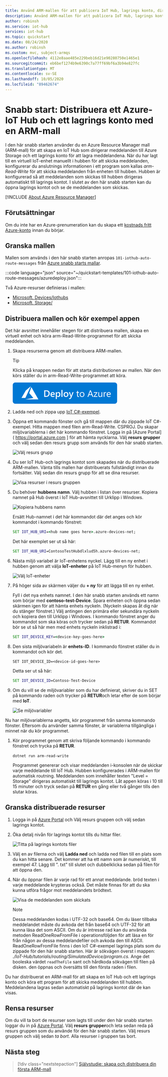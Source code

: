 ```yaml
---
title: Använd ARM-mallen för att publicera IoT Hub, lagrings konto, dirigera meddelanden
description: Använd ARM-mallen för att publicera IoT Hub, lagrings konto, dirigera meddelanden
author: robinsh
ms.service: iot-hub
services: iot-hub
ms.topic: quickstart
ms.date: 08/24/2020
ms.author: robinsh
ms.custom: mvc, subject-armqs
ms.openlocfilehash: 4112e8aae485e229beb16d21e90280750e1465e1
ms.sourcegitcommit: eb6bef1274b9e6390c7a77ff69bf6a3b94e827fc
ms.translationtype: MT
ms.contentlocale: sv-SE
ms.lasthandoff: 10/05/2020
ms.locfileid: "89462674"
---
```

# <a name="quickstart-deploy-an-azure-iot-hub-and-a-storage-account-using-an-arm-template"></a>Snabb start: Distribuera ett Azure-IoT Hub och ett lagrings konto med en ARM-mall

I den här snabb starten använder du en Azure Resource Manager mall (ARM-mall) för att skapa en IoT Hub som dirigerar meddelanden till Azure Storage och ett lagrings konto för att lagra meddelandena. När du har lagt till en virtuell IoT-enhet manuellt i hubben för att skicka meddelanden, konfigurerar du anslutnings informationen i ett program som kallas  *arm-Read-Write* för att skicka meddelanden från enheten till hubben. Hubben är konfigurerad så att meddelanden som skickas till hubben dirigeras automatiskt till lagrings kontot. I slutet av den här snabb starten kan du öppna lagrings kontot och se de meddelanden som skickas.

[!INCLUDE [About Azure Resource Manager](../../includes/resource-manager-quickstart-introduction.md)]

## <a name="prerequisites"></a>Förutsättningar

Om du inte har en Azure-prenumeration kan du skapa ett [kostnads fritt Azure-konto](https://azure.microsoft.com/free/) innan du börjar.

## <a name="review-the-template"></a>Granska mallen

Mallen som används i den här snabb starten anropas `101-iothub-auto-route-messages` från [Azure snabb starts mallar](https://azure.microsoft.com/resources/templates/101-iothub-auto-route-messages).

:::code language="json" source="~/quickstart-templates/101-iothub-auto-route-messages/azuredeploy.json":::

Två Azure-resurser definieras i mallen: 
* [Microsoft. Devices/Iothubs](/azure/templates/microsoft.devices/iothubs)
* [Microsoft. Storage/](/azure/templates/microsoft.storage/allversions)

## <a name="deploy-the-template-and-run-the-sample-app"></a>Distribuera mallen och kör exempel appen

Det här avsnittet innehåller stegen för att distribuera mallen, skapa en virtuell enhet och köra arm-Read-Write-programmet för att skicka meddelanden.

1. Skapa resurserna genom att distribuera ARM-mallen.

    > [!TIP]
    > Klicka på knappen nedan för att starta distributionen av mallen. När den körs ställer du in arm-Read-Write-programmet att köra.

    [![Distribuera till Azure](https://raw.githubusercontent.com/Azure/azure-quickstart-templates/master/1-CONTRIBUTION-GUIDE/images/deploytoazure.svg?sanitize=true)](https://portal.azure.com/#create/Microsoft.Template/uri/https%3A%2F%2Fraw.githubusercontent.com%2FAzure%2Fazure-quickstart-templates%2Fmaster%2F101-iothub-auto-route-messages%2Fazuredeploy.json)

1. Ladda ned och zippa upp [IoT C#-exempel](https://docs.microsoft.com/samples/azure-samples/azure-iot-samples-csharp/azure-iot-samples-for-csharp-net/).

1. Öppna ett kommando fönster och gå till mappen där du zippade IoT C#-exempel. Hitta mappen med filen arm-Read-Write. CSPROJ. Du skapar miljövariablerna i det här kommando fönstret. Logga in på [Azure Portal] ( https://portal.azure.com ] för att hämta nycklarna. Välj **resurs grupper** och välj sedan den resurs grupp som används för den här snabb starten.

   ![Välj resurs grupp](./media/horizontal-arm-route-messages/01-select-resource-group.png)

1. Du ser IoT Hub-och lagrings kontot som skapades när du distribuerade ARM-mallen. Vänta tills mallen har distribuerats fullständigt innan du fortsätter. Välj sedan din resurs grupp för att se dina resurser.

   ![Visa resurser i resurs gruppen](./media/horizontal-arm-route-messages/02-view-resources-in-group.png)

1. Du behöver **hubbens namn**. Välj hubben i listan över resurser. Kopiera namnet på Hub överst i IoT Hub-avsnittet till Urklipp i Windows. 
 
   ![Kopiera hubbens namn](./media/horizontal-arm-route-messages/03-copy-hub-name.png)

    Ersätt Hub-namnet i det här kommandot där det anges och kör kommandot i kommando fönstret:
   
    ```cmd
    SET IOT_HUB_URI=<hub name goes here>.azure-devices-net;
    ```

   Det här exemplet ser ut så här:

   ```cmd
   SET IOT_HUB_URI=ContosoTestHubdlxlud5h.azure-devices-net;
   ```

1. Nästa miljö variabel är IoT-enhetens nyckel. Lägg till en ny enhet i hubben genom att välja **IoT-enheter** på IoT Hub-menyn för hubben. 

   ![Välj IoT-enheter](./media/horizontal-arm-route-messages/04-select-iot-devices.png)

1. På höger sida av skärmen väljer du **+ ny** för att lägga till en ny enhet. 

   Fyll i det nya enhets namnet. I den här snabb starten används ett namn som börjar med **contoso-test-Device**. Spara enheten och öppna sedan skärmen igen för att hämta enhets nyckeln. (Nyckeln skapas åt dig när du stänger fönstret.) Välj antingen den primära eller sekundära nyckeln och kopiera den till Urklipp i Windows. I kommando fönstret anger du kommandot som ska köras och trycker sedan på **RETUR**. Kommandot bör se ut så här men med enhets nyckeln inklistrad i:

   ```cmd
   SET IOT_DEVICE_KEY=<device-key-goes-here>
   ```

1. Den sista miljövariabeln är **enhets-ID**. I kommando fönstret ställer du in kommandot och kör det. 
   
   ```cms
   SET IOT_DEVICE_ID=<device-id-goes-here> 
   ```

   Detta ser ut så här:

   ```cmd
   SET IOT_DEVICE_ID=Contoso-Test-Device
   ```

1. Om du vill se de miljövariabler som du har definierat, skriver du in SET på kommando raden och trycker på **RETUR**och letar efter de som börjar med **IoT**.

   ![Se miljövariabler](./media/horizontal-arm-route-messages/06-environment-variables.png)

Nu har miljövariablerna angetts, kör programmet från samma kommando fönster. Eftersom du använder samma fönster, är variablerna tillgängliga i minnet när du kör programmet.

1. Kör programmet genom att skriva följande kommando i kommando fönstret och trycka på **RETUR**.

    `dotnet run arm-read-write`

   Programmet genererar och visar meddelanden i-konsolen när de skickar varje meddelande till IoT Hub. Hubben konfigurerades i ARM-mallen för automatisk routning. Meddelanden som innehåller texten "Level = Storage" dirigeras automatiskt till lagrings kontot. Låt appen köras i 10 till 15 minuter och tryck sedan på **RETUR** en gång eller två gånger tills den slutar köras.

## <a name="review-deployed-resources"></a>Granska distribuerade resurser

1. Logga in på [Azure Portal](https://portal.azure.com) och Välj resurs gruppen och välj sedan lagrings kontot.

1. Öka detalj nivån för lagrings kontot tills du hittar filer.

   ![Titta på lagrings kontots filer](./media/horizontal-arm-route-messages/07-see-storage.png)

1. Välj en av filerna och välj **Ladda ned** och ladda ned filen till en plats som du kan hitta senare. Det kommer att ha ett namn som är numeriskt, till exempel 47. Lägg till ". txt" till slutet och dubbelklicka sedan på filen för att öppna den.

1. När du öppnar filen är varje rad för ett annat meddelande. bröd texten i varje meddelande krypteras också. Det måste finnas för att du ska kunna utföra frågor mot meddelandets brödtext.

   ![Visa de meddelanden som skickats](./media/horizontal-arm-route-messages/08-messages.png)

   > [!NOTE]
   > Dessa meddelanden kodas i UTF-32 och base64. Om du läser tillbaka meddelandet måste du avkoda det från base64 och UTF-32 för att kunna läsa det som ASCII. Om du är intresse rad kan du använda metoden ReadOneRowFromFile i operationsföljden för att läsa en för från någon av dessa meddelandefiler och avkoda den till ASCII. ReadOneRowFromFile finns i den IoT C#-exempel lagrings plats som du zippade för den här snabb starten. Här är sökvägen överst i mappen: *./IoT-Hub/tutorials/routing/SimulatedDevice/program.cs.* Ange det booleska värdet `readTheFile` sant och hårdkoda sökvägen till filen på disken. den öppnas och översätts till den första raden i filen.

Du har distribuerat en ARM-mall för att skapa en IoT Hub och ett lagrings konto och köra ett program för att skicka meddelanden till hubben. Meddelandena lagras sedan automatiskt på lagrings kontot där de kan visas.

## <a name="clean-up-resources"></a>Rensa resurser

Om du vill ta bort de resurser som lagts till under den här snabb starten loggar du in på [Azure Portal](https://portal.azure.com). Välj **resurs grupper**och leta sedan reda på resurs gruppen som du använde för den här snabb starten. Välj resurs gruppen och välj sedan *ta bort*. Alla resurser i gruppen tas bort.

## <a name="next-steps"></a>Nästa steg

> [!div class="nextstepaction"]
> [Självstudie: skapa och distribuera din första ARM-mall](/azure/azure-resource-manager/templates/template-tutorial-create-first-template)
